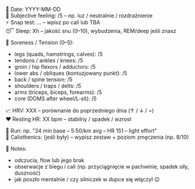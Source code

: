 📅 Date: YYYY-MM-DD  
🧠 Subjective feeling: /5 – np. luz / neutralnie / rozdrażnienie  
⚡ Snap test: … – wpisz po cali lub TBA  
😴 Sleep: Xh – jakość snu (0–10), wybudzenia, REM/deep jeśli znasz  

💪 Soreness / Tension (0–5):  
- legs (quads, hamstrings, calves): /5  
- tendons / ankles / knees: /5  
- groin / hip flexors / adductors: /5  
- lower abs / obliques (kontuzjowany punkt): /5  
- back / spine tension: /5  
- shoulders / traps / delts: /5  
- arms (triceps, biceps, forearms): /5  
- core (DOMS after wheel/L-sit): /5  

📈 HRV: XXX – porównanie do poprzedniego dnia (↑ / ↓ / =)  
❤️ Resting HR: XX bpm – stabilny / spadek / wzrost  

🏃 Run: np. "34 min base – 5:50/km avg – HR 151 – light effort"  
🧱 Calisthenics: (jeśli były) – wypisz zestaw + poziom zmęczenia (np. 8/10)  

📝 Notes:  
- odczucia, flow lub jego brak  
- obserwacje z biegu i cali (np. przyciągnięcie w pachwinie, spadek siły, duszność)  
- jak poszło mentalnie / czy silniczek w dupce się włączył 😉  


